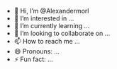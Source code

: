 - 👋 Hi, I’m @Alexandermorl
- 👀 I’m interested in ...
- 🌱 I’m currently learning ...
- 💞️ I’m looking to collaborate on ...
- 📫 How to reach me ...
- 😄 Pronouns: ...
- ⚡ Fun fact: ...

<!---
Alexandermorl/Alexandermorl is a ✨ special ✨ repository because its `README.md` (this file) appears on your GitHub profile.
You can click the Preview link to take a look at your changes.
--->
